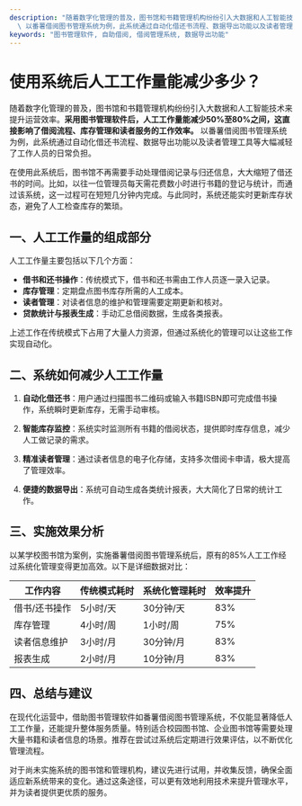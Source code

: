 ```yaml
---
description: "随着数字化管理的普及，图书馆和书籍管理机构纷纷引入大数据和人工智能技术来提升运营效率。**采用图书管理软件后，人工工作量能减少50%至80%之间，这直接影响了借阅流程、库存管理和读者服务的工作效率。**\
  \ 以番薯借阅图书管理系统为例，此系统通过自动化借还书流程、数据导出功能以及读者管理工具等大幅减轻了工作人员的日常负担。"
keywords: "图书管理软件, 自助借阅, 借阅管理系统, 数据导出功能"
---
```

# 使用系统后人工工作量能减少多少？

随着数字化管理的普及，图书馆和书籍管理机构纷纷引入大数据和人工智能技术来提升运营效率。**采用图书管理软件后，人工工作量能减少50%至80%之间，这直接影响了借阅流程、库存管理和读者服务的工作效率。** 以番薯借阅图书管理系统为例，此系统通过自动化借还书流程、数据导出功能以及读者管理工具等大幅减轻了工作人员的日常负担。

在使用此系统后，图书馆不再需要手动处理借阅记录与归还信息，大大缩短了借还书的时间。比如，以往一位管理员每天需花费数小时进行书籍的登记与统计，而通过该系统，这一过程可在短短几分钟内完成。与此同时，系统还能实时更新库存状态，避免了人工检查库存的繁琐。

## 一、人工工作量的组成部分

人工工作量主要包括以下几个方面：

- **借书和还书操作**：传统模式下，借书和还书需由工作人员逐一录入记录。
- **库存管理**：定期盘点图书库存所需的人工成本。
- **读者管理**：对读者信息的维护和管理需要定期更新和核对。
- **贷款统计与报表生成**：手动汇总借阅数据，生成各类报表。

上述工作在传统模式下占用了大量人力资源，但通过系统化的管理可以让这些工作实现自动化。

## 二、系统如何减少人工工作量

1. **自动化借还书**：用户通过扫描图书二维码或输入书籍ISBN即可完成借书操作，系统瞬时更新库存，无需手动审核。
   
2. **智能库存监控**：系统实时监测所有书籍的借阅状态，提供即时库存信息，减少人工做记录的需求。

3. **精准读者管理**：通过读者信息的电子化存储，支持多次借阅卡申请，极大提高了管理效率。

4. **便捷的数据导出**：系统可自动生成各类统计报表，大大简化了日常的统计工作。

## 三、实施效果分析

以某学校图书馆为案例，实施番薯借阅图书管理系统后，原有的85%人工工作经过系统化管理变得更加高效。以下是详细数据对比：

| 工作内容         | 传统模式耗时 | 系统化管理耗时 | 效率提升 |
|------------------|--------------|----------------|----------|
| 借书/还书操作     | 5小时/天      | 30分钟/天      | 83%      |
| 库存管理         | 4小时/周      | 1小时/周       | 75%      |
| 读者信息维护      | 3小时/月      | 30分钟/月      | 83%      |
| 报表生成         | 2小时/月      | 10分钟/月      | 83%      |

## 四、总结与建议

在现代化运营中，借助图书管理软件如番薯借阅图书管理系统，不仅能显著降低人工工作量，还能提升整体服务质量。特别适合校园图书馆、企业图书馆等需要处理大量书籍和读者信息的场景。推荐在尝试过系统后定期进行效果评估，以不断优化管理流程。

对于尚未实施系统的图书馆和管理机构，建议先进行试用，并收集反馈，确保全面适应新系统带来的变化。通过这条途径，可以更有效地利用技术来提升管理水平，并为读者提供更优质的服务。
